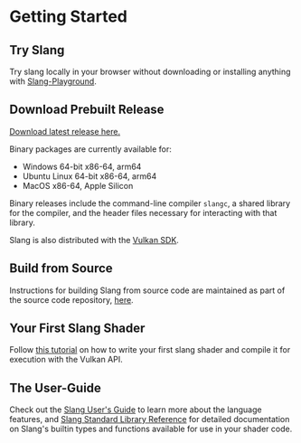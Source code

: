 # Getting Started

## Try Slang

Try slang locally in your browser without downloading or installing anything with [Slang-Playground](/slang-playground).

## Download Prebuilt Release

[Download latest release here.](https://github.com/shader-slang/slang/releases/latest)

Binary packages are currently available for:

* Windows 64-bit x86-64, arm64
* Ubuntu Linux 64-bit x86-64, arm64
* MacOS x86-64, Apple Silicon

Binary releases include the command-line compiler `slangc`, a shared library for the compiler, and the header files necessary for interacting with that library.

Slang is also distributed with the [Vulkan SDK](https://www.lunarg.com/vulkan-sdk/).

## Build from Source

Instructions for building Slang from source code are maintained as part of the source code repository, [here](https://github.com/shader-slang/slang/blob/master/docs/building.md).

## Your First Slang Shader

Follow [this tutorial](/docs/first-slang-shader.md) on how to write your first slang shader and compile it for execution with the Vulkan API.

## The User-Guide

Check out the [Slang User's Guide](https://shader-slang.com/slang/user-guide/index.html) to learn more about the language features, and [Slang Standard Library Reference](https://shader-slang.com/stdlib-reference) for detailed documentation on Slang's builtin types and functions available for use in your shader code.